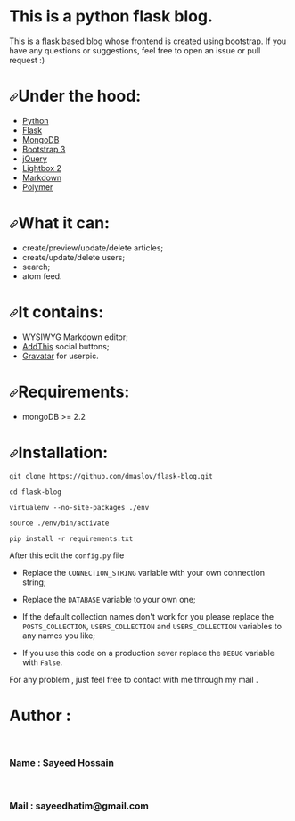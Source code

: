 # This is a python flask blog.
This is a [flask](https://flask.palletsprojects.com/en/1.1.x/) based blog whose frontend is created using bootstrap.
If you have any questions or suggestions, feel free to open an issue or pull request :)


<h1><a id="user-content-under-the-hood" class="anchor" aria-hidden="true" href="#under-the-hood"><svg class="octicon octicon-link" viewBox="0 0 16 16" version="1.1" width="16" height="16" aria-hidden="true"><path fill-rule="evenodd" d="M7.775 3.275a.75.75 0 001.06 1.06l1.25-1.25a2 2 0 112.83 2.83l-2.5 2.5a2 2 0 01-2.83 0 .75.75 0 00-1.06 1.06 3.5 3.5 0 004.95 0l2.5-2.5a3.5 3.5 0 00-4.95-4.95l-1.25 1.25zm-4.69 9.64a2 2 0 010-2.83l2.5-2.5a2 2 0 012.83 0 .75.75 0 001.06-1.06 3.5 3.5 0 00-4.95 0l-2.5 2.5a3.5 3.5 0 004.95 4.95l1.25-1.25a.75.75 0 00-1.06-1.06l-1.25 1.25a2 2 0 01-2.83 0z"></path></svg></a>Under the hood:</h1>
<ul>
<li><a href="http://python.org/" rel="nofollow">Python</a></li>
<li><a href="http://flask.pocoo.org/" rel="nofollow">Flask</a></li>
<li><a href="http://www.mongodb.org/" rel="nofollow">MongoDB</a></li>
<li><a href="http://getbootstrap.com/" rel="nofollow">Bootstrap 3</a></li>
<li><a href="http://jquery.com" rel="nofollow">jQuery</a></li>
<li><a href="https://github.com/lokesh/lightbox2">Lightbox 2</a></li>
<li><a href="http://daringfireball.net/projects/markdown/syntax" rel="nofollow">Markdown</a></li>
<li><a href="http://www.polymer-project.org" rel="nofollow">Polymer</a></li>
</ul>
<h1><a id="user-content-what-it-can" class="anchor" aria-hidden="true" href="#what-it-can"><svg class="octicon octicon-link" viewBox="0 0 16 16" version="1.1" width="16" height="16" aria-hidden="true"><path fill-rule="evenodd" d="M7.775 3.275a.75.75 0 001.06 1.06l1.25-1.25a2 2 0 112.83 2.83l-2.5 2.5a2 2 0 01-2.83 0 .75.75 0 00-1.06 1.06 3.5 3.5 0 004.95 0l2.5-2.5a3.5 3.5 0 00-4.95-4.95l-1.25 1.25zm-4.69 9.64a2 2 0 010-2.83l2.5-2.5a2 2 0 012.83 0 .75.75 0 001.06-1.06 3.5 3.5 0 00-4.95 0l-2.5 2.5a3.5 3.5 0 004.95 4.95l1.25-1.25a.75.75 0 00-1.06-1.06l-1.25 1.25a2 2 0 01-2.83 0z"></path></svg></a>What it can:</h1>
<ul>
<li>create/preview/update/delete articles;</li>
<li>create/update/delete users;</li>
<li>search;</li>
<li>atom feed.</li>
</ul>
<h1><a id="user-content-it-contains" class="anchor" aria-hidden="true" href="#it-contains"><svg class="octicon octicon-link" viewBox="0 0 16 16" version="1.1" width="16" height="16" aria-hidden="true"><path fill-rule="evenodd" d="M7.775 3.275a.75.75 0 001.06 1.06l1.25-1.25a2 2 0 112.83 2.83l-2.5 2.5a2 2 0 01-2.83 0 .75.75 0 00-1.06 1.06 3.5 3.5 0 004.95 0l2.5-2.5a3.5 3.5 0 00-4.95-4.95l-1.25 1.25zm-4.69 9.64a2 2 0 010-2.83l2.5-2.5a2 2 0 012.83 0 .75.75 0 001.06-1.06 3.5 3.5 0 00-4.95 0l-2.5 2.5a3.5 3.5 0 004.95 4.95l1.25-1.25a.75.75 0 00-1.06-1.06l-1.25 1.25a2 2 0 01-2.83 0z"></path></svg></a>It contains:</h1>
<ul>
<li>WYSIWYG Markdown editor;</li>
<li><a href="http://www.addthis.com/" rel="nofollow">AddThis</a> social buttons;</li>
<li><a href="http://gravatar.com" rel="nofollow">Gravatar</a> for userpic.</li>
</ul>
<h1><a id="user-content-requirements" class="anchor" aria-hidden="true" href="#requirements"><svg class="octicon octicon-link" viewBox="0 0 16 16" version="1.1" width="16" height="16" aria-hidden="true"><path fill-rule="evenodd" d="M7.775 3.275a.75.75 0 001.06 1.06l1.25-1.25a2 2 0 112.83 2.83l-2.5 2.5a2 2 0 01-2.83 0 .75.75 0 00-1.06 1.06 3.5 3.5 0 004.95 0l2.5-2.5a3.5 3.5 0 00-4.95-4.95l-1.25 1.25zm-4.69 9.64a2 2 0 010-2.83l2.5-2.5a2 2 0 012.83 0 .75.75 0 001.06-1.06 3.5 3.5 0 00-4.95 0l-2.5 2.5a3.5 3.5 0 004.95 4.95l1.25-1.25a.75.75 0 00-1.06-1.06l-1.25 1.25a2 2 0 01-2.83 0z"></path></svg></a>Requirements:</h1>
<ul>
<li>mongoDB &gt;= 2.2</li>
</ul>
<h1><a id="user-content-installation" class="anchor" aria-hidden="true" href="#installation"><svg class="octicon octicon-link" viewBox="0 0 16 16" version="1.1" width="16" height="16" aria-hidden="true"><path fill-rule="evenodd" d="M7.775 3.275a.75.75 0 001.06 1.06l1.25-1.25a2 2 0 112.83 2.83l-2.5 2.5a2 2 0 01-2.83 0 .75.75 0 00-1.06 1.06 3.5 3.5 0 004.95 0l2.5-2.5a3.5 3.5 0 00-4.95-4.95l-1.25 1.25zm-4.69 9.64a2 2 0 010-2.83l2.5-2.5a2 2 0 012.83 0 .75.75 0 001.06-1.06 3.5 3.5 0 00-4.95 0l-2.5 2.5a3.5 3.5 0 004.95 4.95l1.25-1.25a.75.75 0 00-1.06-1.06l-1.25 1.25a2 2 0 01-2.83 0z"></path></svg></a>Installation:</h1>
<p><code>git clone https://github.com/dmaslov/flask-blog.git</code></p>
<p><code>cd flask-blog</code></p>
<p><code>virtualenv --no-site-packages ./env</code></p>
<p><code>source ./env/bin/activate</code></p>
<p><code>pip install -r requirements.txt</code></p>
<p>After this edit the <code>config.py</code> file</p>
<ul>
<li>
<p>Replace the <code>CONNECTION_STRING</code> variable with your own connection string;</p>
</li>
<li>
<p>Replace the <code>DATABASE</code> variable to your own one;</p>
</li>
<li>
<p>If the default collection names don't work for you please replace the <code>POSTS_COLLECTION</code>, <code>USERS_COLLECTION</code> and <code>USERS_COLLECTION</code> variables to any names you like;</p>
</li>
<li>
<p>If you use this code on a production sever replace the <code>DEBUG</code> variable with <code>False</code>.</p>
</li>
</ul>


For any problem , just feel free to contact with me through my mail . 

<h1>Author : </h1><br>
<h3>Name : Sayeed Hossain</h3><br>
<h3>Mail : sayeedhatim@gmail.com</h3>

